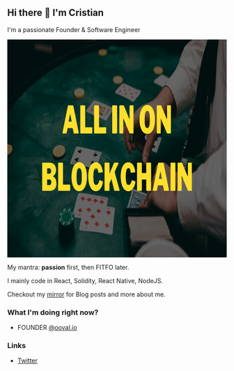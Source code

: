 ## Hi there 👋 I'm Cristian
I'm a passionate Founder & Software Engineer

<a href="https://github.com/Coreeze/coreeze/blob/main/huge.png?raw=true" target="blank"><img align="center" src="https://github.com/Coreeze/coreeze/blob/main/huge.png?raw=true" height="500" /></a>

My mantra: **passion** first, then FITFO later. 

I mainly code in React, Solidity, React Native, NodeJS.

Checkout my [mirror](https://mirror.xyz/crislenta.eth) for Blog posts and more about me.

### What I'm doing right now?
- FOUNDER [@ooval.io](https://ooval.io)


### Links
- [Twitter](https://twitter.com/CristiansenL)
